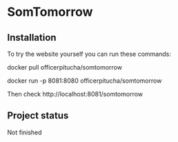 # SomTomorrow


## Installation

To try the website yourself you can run these commands:

docker pull officerpitucha/somtomorrow

docker run -p 8081:8080 officerpitucha/somtomorrow

Then check http://localhost:8081/somtomorrow

## Project status
Not finished
